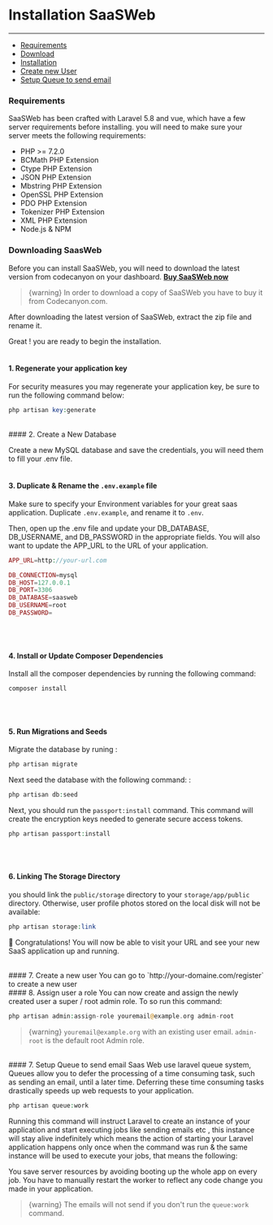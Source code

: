 # Installation SaaSWeb

---

- [Requirements](#section-1)
- [Download](#section-2)
- [Installation](#section-3)
- [Create new User](#section-4)
- [Setup Queue to send email](#section-5)

<a name="section-1"></a>

### Requirements

SaaSWeb has been crafted with Laravel 5.8 and vue, which have a few server requirements before installing. you will need to make sure your server meets the following requirements:

* PHP >= 7.2.0
* BCMath PHP Extension
* Ctype PHP Extension
* JSON PHP Extension
* Mbstring PHP Extension
* OpenSSL PHP Extension
* PDO PHP Extension
* Tokenizer PHP Extension
* XML PHP Extension
* Node.js & NPM

<a name="section-2"></a>

### Downloading SaasWeb
Before you can install SaaSWeb, you will need to download the latest version from codecanyon on your dashboard. <strong><a href="https://codecanyon.net/item/saasweb-laravel-58-vue-saas-starter-kit/24302103" target="_blank">Buy SaaSWeb now</a></strong>
> {warning} In order to download a copy of SaaSWeb you have to buy it from Codecanyon.com.

After downloading the latest version of SaaSWeb, extract the zip file and rename it.

Great ! you are ready to begin the installation.
<br><br>

<a name="section-3"></a>

#### 1. Regenerate your application key
For security measures you may regenerate your application key, be sure to run the following command below:
```php
php artisan key:generate
```
<br>
#### 2. Create a New Database

Create a new MySQL database and save the credentials, you will need them to fill your .env file.
<br><br>
#### 3. Duplicate & Rename the ``` .env.example ``` file

Make sure to specify your Environment variables for your great saas application. Duplicate ``` .env.example ```, and rename it to ```.env```.

Then, open up the .env file and update your DB_DATABASE, DB_USERNAME, and DB_PASSWORD in the appropriate fields. You will also want to update the APP_URL to the URL of your application.

```php 
APP_URL=http://your-url.com

DB_CONNECTION=mysql
DB_HOST=127.0.0.1
DB_PORT=3306
DB_DATABASE=saasweb
DB_USERNAME=root
DB_PASSWORD=
```
<br><br>
#### 4. Install or Update Composer Dependencies
Install all the composer dependencies by running the following command:
```php
composer install
```
<br><br>
#### 5. Run Migrations and Seeds
Migrate the database by runing :
```php
php artisan migrate
```

Next seed the database with the following command: :
```php
php artisan db:seed
```
Next, you should run the `passport:install` command. This command will create the encryption keys needed to generate secure access tokens.
```php
php artisan passport:install
```
<br><br>
#### 6. Linking The Storage Directory
you should link the `public/storage` directory to your `storage/app/public` directory. Otherwise, user profile photos stored on the local disk will not be available:
```php
php artisan storage:link
```

🎉 Congratulations! You will now be able to visit your URL and see your new SaaS application up and running.

<a name="section-4"></a>

<br>
#### 7. Create a new user
You can go to `http://your-domaine.com/register` to create a new user

<br>
#### 8. Assign user a role
You can now create and assign the newly created user a super / root admin role.
To so run this command: 

```php
php artisan admin:assign-role youremail@example.org admin-root
```
> {warning} `youremail@example.org` with an existing user email. `admin-root` is the default root Admin role.

<a name="section-5"></a>

<br>
#### 7. Setup Queue to send email
Saas Web use laravel queue system, Queues allow you to defer the processing of a time consuming task, such as sending an email, until a later time. Deferring these time consuming tasks drastically speeds up web requests to your application.

```php
php artisan queue:work
```
Running this command will instruct Laravel to create an instance of your application and start executing jobs like sending emails etc , this instance will stay alive indefinitely which means the action of starting your Laravel application happens only once when the command was run & the same instance will be used to execute your jobs, that means the following:

You save server resources by avoiding booting up the whole app on every job.
You have to manually restart the worker to reflect any code change you made in your application.
> {warning} The emails will not send if you don't run the `queue:work` command.
